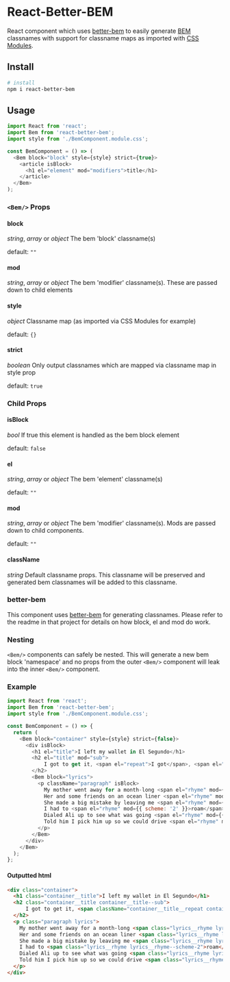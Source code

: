 # React-Better-BEM

React component which uses [better-bem](https://github.com/LuudJacobs/better-bem) to easily generate [BEM](https://en.bem.info/methodology/quick-start/) classnames with support for classname maps as imported with [CSS Modules](https://github.com/css-modules/css-modules).

## Install

```zsh
# install
npm i react-better-bem
```

## Usage

```javascript
import React from 'react';
import Bem from 'react-better-bem';
import style from './BemComponent.module.css';

const BemComponent = () => (
  <Bem block="block" style={style} strict={true}>
	<article isBlock>
	  <h1 el="element" mod="modifiers">title</h1>
	</article>
  </Bem>
);
```

### `<Bem/>` Props

#### block

_string_, _array_ or _object_ The bem 'block' classname(s)

default: `""`

#### mod

_string_, _array_ or _object_ The bem 'modifier' classname(s). These are passed down to child elements

#### style

_object_ Classname map (as imported via CSS Modules for example)

default: `{}`

#### strict

_boolean_ Only output classnames which are mapped via classname map in style prop

default: `true`

### Child Props

#### isBlock

_bool_ If true this element is handled as the bem block element

default: `false`

#### el

_string_, _array_ or _object_ The bem 'element' classname(s)

default: `""`

#### mod

_string_, _array_ or _object_ The bem 'modifier' classname(s). Mods are passed down to child components.

default: `""`

#### className

_string_ Default classname props. This classname will be preserved and generated bem classnames will be added to this classname.

### better-bem

This component uses [better-bem](https://github.com/LuudJacobs/better-bem) for generating classnames. Please refer to the readme in that project for details on how block, el and mod do work.

### Nesting

`<Bem/>` components can safely be nested. This will generate a new bem block 'namespace' and no props from the outer `<Bem/>` component will leak into the inner `<Bem/>` component.

### Example

```javascript
import React from 'react';
import Bem from 'react-better-bem';
import style from './BemComponent.module.css';

const BemComponent = () => {
  return (
    <Bem block="container" style={style} strict={false}>
      <div isBlock>
        <h1 el="title">I left my wallet in El Segundo</h1>
        <h2 el="title" mod="sub">
            I got to get it, <span el="repeat">I got</span>, <span el="repeat">I got to get it</span>
        </h2>
        <Bem block="lyrics">
          <p className="paragraph" isBlock>
			My mother went away for a month-long <span el="rhyme" mod={{ scheme: '1' }}>trip</span><br/>
			Her and some friends on an ocean liner <span el="rhyme" mod={{ scheme: '1' }}>ship</span><br/>
			She made a big mistake by leaving me <span el="rhyme" mod={{ scheme: '2' }}>home</span></br>
			I had to <span el="rhyme" mod={{ scheme: '2' }}>roam</span> so I picked up the <span el="rhyme" mod={{ scheme: '2' }}>phone</span><br/>
			Dialed Ali up to see what was going <span el="rhyme" mod={{ scheme: '3' }}>down</span><br/>
			Told him I pick him up so we could drive <span el="rhyme" mod={{ scheme: '3' }}>around</span>
          </p>
        </Bem>
      </div>
    </Bem>
  );
};
```

#### Outputted html

```html
<div class="container">
  <h1 class="container__title">I left my wallet in El Segundo</h1>
  <h2 class="container__title container__title--sub">
      I got to get it, <span className="container__title__repeat container__title__repeat--sub">I got</span>, <span className="container__title__repeat container__title__repeat--sub">I got to get it</span>
  </h2>
  <p class="paragraph lyrics">
    My mother went away for a month-long <span class="lyrics__rhyme lyrics__rhyme--scheme-1">trip</span><br>
    Her and some friends on an ocean liner <span class="lyrics__rhyme lyrics__rhyme--scheme-1">ship</span><br>
    She made a big mistake by leaving me <span class="lyrics__rhyme lyrics__rhyme--scheme-2">home</span><br>
    I had to <span class="lyrics__rhyme lyrics__rhyme--scheme-2">roam</span> so I picked up the <span class="lyrics__rhyme lyrics__rhyme--scheme-2">phone</span><br>
    Dialed Ali up to see what was going <span class="lyrics__rhyme lyrics__rhyme--scheme-3">down</span><br>
    Told him I pick him up so we could drive <span class="lyrics__rhyme lyrics__rhyme--scheme-3">around</span>
  </p>
</div>
```
